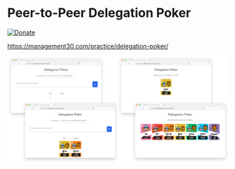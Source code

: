 # Peer-to-Peer Delegation Poker

[![Donate](https://img.shields.io/badge/Donate-PayPal-blue.svg)](https://www.paypal.me/manuninja)

<https://management30.com/practice/delegation-poker/>

![](preview.jpg)
